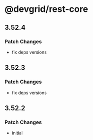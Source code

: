 # @devgrid/rest-core

## 3.52.4

### Patch Changes

- fix deps versions

## 3.52.3

### Patch Changes

- fix deps versions

## 3.52.2

### Patch Changes

- initial
